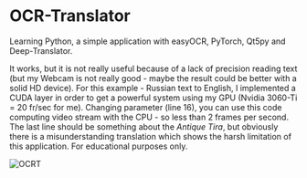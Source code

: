 # OCR-Translator
Learning Python, a simple application with easyOCR, PyTorch, Qt5py and Deep-Translator.

It works, but it is not really useful because of a lack of precision reading text (but my Webcam is not really good - maybe the result could be better with a solid HD device). For this example - Russian text to English, I implemented a CUDA layer in order to get a powerful system using my GPU (Nvidia 3060-Ti = 20 fr/sec for me). Changing parameter (line 16), you can use this code computing video stream with the CPU - so less than 2 frames per second. The last line should be something about the *Antique Tira*, but obviously there is a misunderstanding translation which shows the harsh limitation of this application. For educational purposes only.

![OCRT](https://github.com/user-attachments/assets/38d34f2d-0397-41fe-b8f3-6ceabd901b73)
